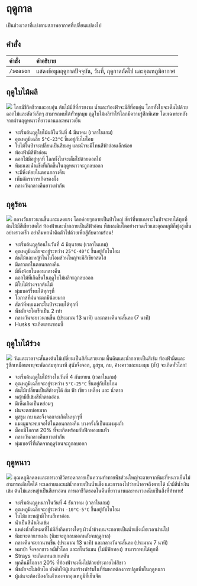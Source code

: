 # ฤดูกาล

เป็นช่วงเวลาที่แบ่งตามสภาพอากาศที่เปลี่ยนแปลงไป

## คำสั่ง 

| คำสั่ง | คำอธิบาย |
| :-- | :-- |
| `/season` | แสดงข้อมูลฤดูกาลปัจจุบัน, วันที่, ฤดูกาลถัดไป และอุณหภูมิอากาศ |

## ฤดูใบไม้ผลิ 

![](https://2775637040-files.gitbook.io/~/files/v0/b/gitbook-x-prod.appspot.com/o/spaces%2F4p9wNXvzbAgtriQR5M18%2Fuploads%2FeATZm4rjj8qjGaRzlWhO%2Fspring.png?alt=media&token=27742b4a-d986-4504-a7b5-343abb6e194a)
โลกมีชีวิตชีวาและอบอุ่น ต้นไม้มีสีที่สวยงาม น้ำและท้องฟ้าจะมีสีที่อบอุ่น โลกทั้งใบจะเต็มไปด้วยดอกไม้และสัตว์เล็กๆ สามารถพบได้ทั่วทุกมุม ฤดูใบไม้ผลิทำให้โลกมีความรู้สึกพิเศษ โดยเฉพาะหลังจากผ่านฤดูหนาวที่ยาวนานและหนาวเย็น

- จะเริ่มต้นฤดูใบไม้ผลิในวันที่ 4 มีนาคม (เวลาในเกม)
- อุณหภูมิเฉลี่ย `5°C-23°C` ขึ้นอยู่กับไบโอม
- ใบไม้ในป่าจะเปลี่ยนเป็นสีชมพู และน้ำจะมีโทนสีฟ้าอ่อนเล็กน้อย
- ท้องฟ้ามีสีฟ้าอ่อน
- ดอกไม้มีอยู่ทุกที่ โลกทั้งใบจะเต็มไปด้วยดอกไม้
- หิมะและน้ำแข็งที่เกิดขึ้นในฤดูหนาวจะถูกลบออก
- จะมี​หิ่งห้อยในตอนกลางคืน
- เพิ่มอัตราการเกิดของผึ้ง
- กลางวันกลางคืนยาวเท่ากัน

## ฤดูร้อน 

![](https://2775637040-files.gitbook.io/~/files/v0/b/gitbook-x-prod.appspot.com/o/spaces%2F4p9wNXvzbAgtriQR5M18%2Fuploads%2FKpyTC3QBwvNV2k2995AR%2Fsummer.png?alt=media&token=91dbf5f8-57fb-458b-bdd6-893594be3a64)
กลางวันยาวนานขึ้นและแดดแรง โลกค่อยๆกลายเป็นป่าใหญ่ สัตว์ที่พบเฉพาะในป่าจะพบได้ทุกที่ ต้นไม้มีสีเขียวสดใส ท้องฟ้าและน้ำกลายเป็นสีฟ้าอ่อน พืชผลเติบโตอย่างรวดเร็วและอุณหภูมิก็พุ่งสูงขึ้นอย่างรวดเร็ว อย่าลืมพกน้ำติดตัวไปด้วยเพื่อสู้กับความร้อน!

- จะเริ่มต้นฤดูร้อนในวันที่ 4 มิถุนายน (เวลาในเกม)
- อุณหภูมิเฉลี่ยจะอยู่ระหว่าง `25°C-40°C` ขึ้นอยู่กับไบโอม
- ต้นไม้และหญ้าในไบโอมส่วนใหญ่จะมีสีเขียวสดใส
- มีดาวตกในตอนกลางคืน
- มี​หิ่งห้อยในตอนกลางคืน
- ดอกไม้ที่เกิดขึ้นในฤดูใบไม้ผลิจะถูกลบออก
- มีใบไม้ร่วงจากต้นไม้
- พุ่มเบอร์รี่พบได้ทุกๆที่
- โอกาสที่ฝนจะตกมีน้อยมาก
- สัตว์ที่พบเฉพาะในป่าจะพบได้ทุกที่
- พืชผักจะโตเร็วเป็น 2 เท่า
- กลางวันจะยาวนานขึ้น (ประมาณ 13 นาที) และกลางคืนจะสั้นลง (7 นาที)
- Husks จะเกิดแทนซอมบี้

## ฤดูใบไม้ร่วง 

![](https://2775637040-files.gitbook.io/~/files/v0/b/gitbook-x-prod.appspot.com/o/spaces%2F4p9wNXvzbAgtriQR5M18%2Fuploads%2Fbf3OipE4hg2svW2ZU60P%2F2022-02-23_12.35.13.png?alt=media&token=3eadda7a-8be0-4644-a9bf-f0aa6d990411)
วันและเวลาจะสั้นลงต้นไม้เปลี่ยนเป็นสีสันสวยงาม พื้นดินและน้ำกลายเป็นสีเข้ม ท้องฟ้ามืดและรู้สึกเหมือนพายุจะพัดถล่มทุกนาที สุนัขจิ้งจอก, มูสรูม, กบ, ค้างคาวและแมงมุม (ถ้ำ) จะเกิดทั่วโลก!

- จะเริ่มต้นฤดูใบไม้ร่วงในวันที่ 4 กันยายน (เวลาในเกม)
- อุณหภูมิเฉลี่ยจะอยู่ระหว่าง `5°C-25°C` ขึ้นอยู่กับไบโอม
- ต้นไม้เปลี่ยนเป็นสีต่างๆได้ ส้ม ฟ้า เขียว เหลือง และ น้ำตาล
- หญ้ามีสีเข้มสีน้ำตาลอ่อน
- มีเห็ดเกิดเป็นหย่อมๆ
- ฝนจะตกบ่อยมาก
- มูสรูม กบ และจิ้งจอกจะเกิดในทุกๆที่
- แมงมุมจะพบเจอได้ในตอนกลางคืน บางครั้งก็เป็นแมงมุมถ้ำ
- ม็อบมีโอกาส 20% ที่จะเกิดพร้อมกับฟักทองบนหัว
- กลางวันกลางคืนยาวเท่ากัน
- พุ่มเบอร์รี่ที่เกิดจากฤดูร้อนจะถูกลบออก

## ฤดูหนาว 

![](https://2775637040-files.gitbook.io/~/files/v0/b/gitbook-x-prod.appspot.com/o/spaces%2F4p9wNXvzbAgtriQR5M18%2Fuploads%2FetwGqo1NB6Ux1ggVn6HE%2F2022-02-23_12.44.15.png?alt=media&token=c2c0a4d3-857d-4330-8fd5-7a3ffef8509d)
อุณหภูมิลดลงและการเอาชีวิตรอดกลายเป็นความท้าทายพืชส่วนใหญ่จะตายจากหิมะที่หนาวเย็นไม่สามารถเติบโตได้ ทะเลสาบและแม่น้ำกลายเป็นน้ำแข็ง และการลงไปว่ายน้ำอาจถึงตายได้ น้ำมีสีน้ำเงินเข้ม ต้นไม้และหญ้าเป็นสีเทาอ่อน การเอาชีวิตรอดในคืนที่ยาวนานและหนาวเหน็บเป็นสิ่งที่ท้าทาย!

- จะเริ่มต้นฤดูหนาวในวันที่ 4 ธันวาคม (เวลาในเกม)
- อุณหภูมิเฉลี่ยจะอยู่ระหว่าง `-10°C-5°C` ขึ้นอยู่กับไบโอม
- ใบไม้และหญ้ามีโทนสีเทาอ่อน
- น้ำเป็นสีน้ำเงินเข้ม
- แหล่งน้ำทั้งหมดที่ไม่มีสิ่งกีดขวางใดๆ ผิวน้ำข้างบนจะกลายเป็นน้ำแข็งเมื่อเวลาผ่านไป
- หิมะจะตกแทนฝน (หิมะจะถูกลบออกหลังจบฤดูกาล)
- กลางคืนจะยาวนานขึ้น (ประมาณ 13 นาที) และกลางวันจะสั้นลง (ประมาณ 7 นาที)
- หมาป่า จิ้งจอกขาว หมีขั้วโลก และสโนว์แมน (ไม่มีฟักทอง) สามารถพบได้ทุกที่
- Strays จะเกิดแทนสเกเลตัน
- ทุกคืนมีโอกาส 20% ที่ท้องฟ้าจะเต็มไปด้วยประกายไฟสีขาว
- พืชผักจะไม่เติบโต บังคับให้ผู้เล่นสร้างฟาร์มในที่ร่มหากต้องการปลูกพืชในฤดูหนาว
- ผู้เล่นจะต้องป้องกันตัวเองจากอุณหภูมิที่เย็นจัด
